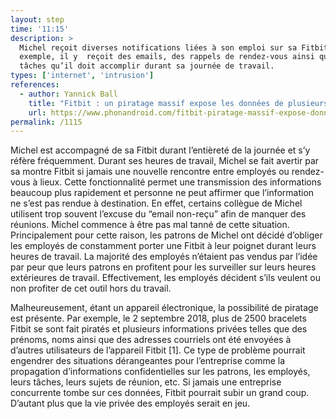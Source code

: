 ```yaml
---
layout: step
time: '11:15'
description: >
  Michel reçoit diverses notifications liées à son emploi sur sa Fitbit. Par
  exemple, il y  reçoit des emails, des rappels de rendez-vous ainsi que des
  tâches qu’il doit accomplir durant sa journée de travail. 
types: ['internet', 'intrusion']
references:
  - author: Yannick Ball
    title: "Fitbit : un piratage massif expose les données de plusieurs milliers de comptes sur internet"
    url: https://www.phonandroid.com/fitbit-piratage-massif-expose-donnees-plusieurs-milliers-comptes-internet.html
permalink: /1115
---
```


Michel est accompagné de sa Fitbit durant l’entièreté de la journée et s’y réfère fréquemment. Durant ses heures de travail, Michel se fait avertir par sa montre Fitbit si jamais une nouvelle rencontre entre employés ou rendez-vous à lieux. Cette fonctionnalité permet une transmission des informations beaucoup plus rapidement et personne ne peut affirmer que l’information ne s’est pas rendue à destination. En effet, certains collègue de Michel utilisent trop souvent l’excuse du “email non-reçu” afin de manquer des réunions. Michel commence à être pas mal tanné de cette situation. Principalement pour cette raison, les patrons de Michel ont décidé d’obliger les employés de constamment porter une Fitbit à leur poignet durant leurs heures de travail. La majorité des employés n’étaient pas vendus par l’idée par peur que leurs patrons en profitent pour les surveiller sur leurs heures extérieures de travail.  Effectivement, les employés décident s’ils veulent ou non profiter de cet outil hors du travail. 

Malheureusement, étant un appareil électronique, la possibilité de piratage est présente. Par exemple, le 2 septembre 2018, plus de 2500 bracelets Fitbit se sont fait piratés et plusieurs informations privées telles que des prénoms, noms ainsi que des adresses courriels ont été envoyées à d’autres utilisateurs de l’appareil Fitbit [1]. Ce type de problème pourrait engendrer des situations dérangeantes pour l’entreprise comme la propagation d’informations confidentielles sur les patrons, les employés, leurs tâches, leurs sujets de réunion, etc. Si jamais une entreprise concurrente tombe sur ces données, Fitbit pourrait subir un grand coup. D’autant plus que la vie privée des employés serait en jeu.
